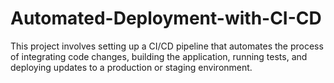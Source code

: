 # Automated-Deployment-with-CI-CD
This project involves setting up a CI/CD pipeline that automates the process of integrating code changes, building the application, running tests, and deploying updates to a production or staging environment.
